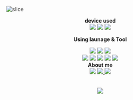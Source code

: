 ![slice](https://capsule-render.vercel.app/api?type=slice&color=auto&height=200&text=Hello👋&fontAlign=70&rotate=13&fontAlignY=25&desc=HuiSeong's%20GitHub&descAlign=70.&descAlignY=44)
</a>
</div>
<div align="center">
  <b>device used</b>
  <br>
  <img src="https://img.shields.io/badge/samsung-1428A0?style=for-the-badge&logo=samsung&logoColor=white"/>
  <img src="https://img.shields.io/badge/lg-A50034?style=for-the-badge&logo=lg&logoColor=white"/>
  <img src="https://img.shields.io/badge/apple-000000?style=for-the-badge&logo=apple&logoColor=white"/>
 
<b>Using launage & Tool</b>
<div>
<img src="https://img.shields.io/badge/c-A8B9CC?style=for-the-badge&logo=C&logoColor=white"/>
<img src="https://img.shields.io/badge/python-3776AB?style=for-the-badge&logo=python&logoColor=white"/>
<img src="https://img.shields.io/badge/Linux-FCC624?style=for-the-badge&logo=linux&logoColor=white"/>
<br>
<img src="https://img.shields.io/badge/html5-E34F26?style=for-the-badge&logo=HTML5&logoColor=white"/>
<img src="https://img.shields.io/badge/css3-1572B6?style=for-the-badge&logo=css3&logoColor=white"/>
<img src="https://img.shields.io/badge/oracle-F80000?style=for-the-badge&logo=oracle&logoColor=white"/>
<img src="https://img.shields.io/badge/adobeillustrator-FF9A00?style=for-the-badge&logo=adobeillustrator&logoColor=white"/>
<img src="https://img.shields.io/badge/figma-F24E1E?style=for-the-badge&logo=Figma&logoColor=white"/>
</div>
  <b>About me</b>
  <br>
  <div>
  <img src="https://img.shields.io/badge/tistory-000000?style=for-the-badge&logo=tistory&logoColor=white"/>
  <a href="https://www.instagram.com/huise0ng/"><img src="https://img.shields.io/badge/instagram-E4405F?style=for-the-badge&logo=instagram&logoColor=white"/>
  <a href="huiseong2785@naver.com"><img src="https://img.shields.io/badge/huiseong2785@naver.com-03C75A?style=for-the-badge&logo=NAVER&logoColor=white"/>
    </div>
    <br>
    <br>
    	<img src="https://github-readme-stats.vercel.app/api/top-langs/?username=huise0ng&layout=compact"><br><br>
  
<br/>
    
